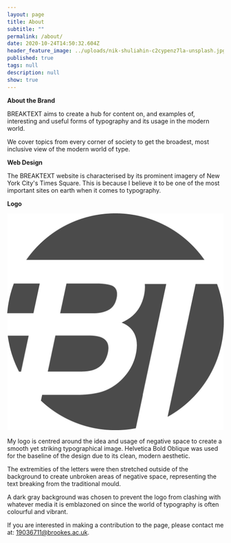 ```yaml
---
layout: page
title: About
subtitle: ""
permalink: /about/
date: 2020-10-24T14:50:32.604Z
header_feature_image: ../uploads/nik-shuliahin-c2cypenz7la-unsplash.jpg
published: true
tags: null
description: null
show: true
---
```

**About the Brand**

BREAKTEXT aims to create a hub for content on, and examples of, interesting and useful forms of typography and its usage in the modern world. 

We cover topics from every corner of society to get the broadest, most inclusive view of the modern world of type. 

**Web Design**

The BREAKTEXT website is characterised by its prominent imagery of New York City's Times Square. This is because I believe it to be one of the most important sites on earth when it comes to typography. 

**Logo**

![The BREAKTEXT Logo.](../uploads/btfavicon.png "The BREAKTEXT Logo.")

My logo is centred around the idea and usage of negative space to create a smooth yet striking typographical image. Helvetica Bold Oblique was used for the baseline of the design due to its clean, modern aesthetic. 

The extremities of the letters were then stretched outside of the background to create unbroken areas of negative space, representing the text breaking from the traditional mould.

A dark gray background was chosen to prevent the logo from clashing with whatever media it is emblazoned on since the world of typography is often colourful and vibrant. 

If you are interested in making a contribution to the page, please contact me at: 19036711@brookes.ac.uk.